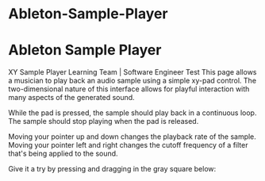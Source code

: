 # Ableton-Sample-Player
# Ableton Sample Player
XY Sample Player
Learning Team | Software Engineer Test
This page allows a musician to play back an audio sample using a simple xy-pad control. The two-dimensional nature of this interface allows for playful interaction with many aspects of the generated sound.

While the pad is pressed, the sample should play back in a continuous loop. The sample should stop playing when the pad is released.

Moving your pointer up and down changes the playback rate of the sample. Moving your pointer left and right changes the cutoff frequency of a filter that's being applied to the sound.

Give it a try by pressing and dragging in the gray square below:

